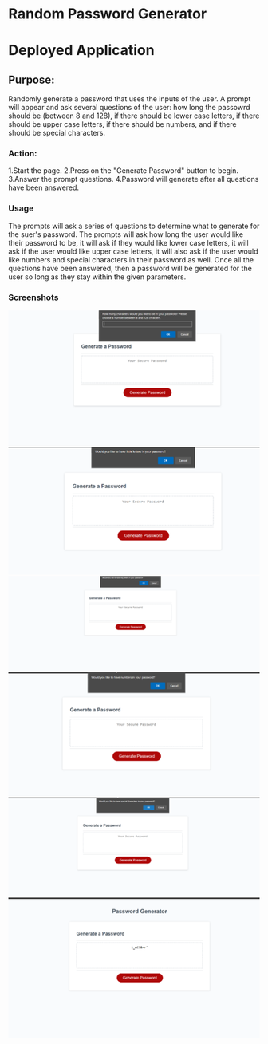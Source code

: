 # Random Password Generator

# Deployed Application

## Purpose:
Randomly generate a password that uses the inputs of the user. A prompt will appear and ask several questions of the user: how long the passowrd should be (between 8 and 128), if there should be lower case letters, if there should be upper case letters, if there should be numbers, and if there should be special characters.

### Action:
1.Start the page.
2.Press on the "Generate Password" button to begin.
3.Answer the prompt questions.
4.Password will generate after all questions have been answered.

### Usage
The prompts will ask a series of questions to determine what to generate for the suer's password. The prompts will ask how long the user would like their password to be, it will ask if they would like lower case letters, it will ask if the user would like upper case letters, it will also ask if the user would like numbers and special characters in their password as well. Once all the questions have been answered, then a password will be generated for the user so long as they stay within the given parameters.

### Screenshots
![1](./Assets/images/1.png)
![1](./Assets/images/2.png)
![1](./Assets/images/3.png)
![1](./Assets/images/4.png)
![1](./Assets/images/5.png)
![1](./Assets/images/6.png)

